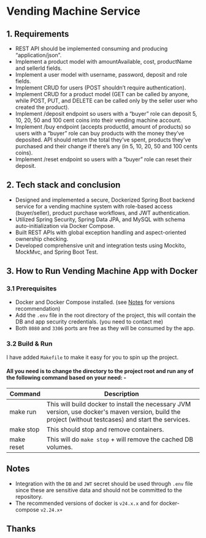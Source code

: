 #  Vending Machine Service
 ## 1. Requirements
- REST API should be implemented consuming and producing “application/json”.
- Implement a product model with amountAvailable, cost, productName and sellerId fields.
- Implement a user model with username, password, deposit and role fields.
- Implement CRUD for users (POST shouldn’t require authentication).
- Implement CRUD for a product model (GET can be called by anyone, while POST, PUT, and DELETE can be called only by the seller user who created the product).
- Implement /deposit endpoint so users with a “buyer” role can deposit 5, 10, 20, 50 and 100 cent coins into their vending machine account. 
- Implement /buy endpoint (accepts productId, amount of products) so users with a “buyer” role can buy products with the money they’ve deposited. API should return the total they’ve spent, products they’ve purchased and their change if there’s any (in 5, 10, 20, 50 and 100 cents coins).
- Implement /reset endpoint so users with a “buyer” role can reset their deposit.

## 2. Tech stack and conclusion
- Designed and implemented a secure, Dockerized Spring Boot backend service for a vending machine system with role-based access (buyer/seller), product purchase workflows, and JWT authentication. 
- Utilized Spring Security, Spring Data JPA, and MySQL with schema auto-initialization via Docker Compose.
- Built REST APIs with global exception handling and aspect-oriented ownership checking.
- Developed comprehensive unit and integration tests using Mockito, MockMvc, and Spring Boot Test.

## 3.  How to Run Vending Machine App with Docker

### 3.1 Prerequisites 
- Docker and Docker Compose installed. (see [Notes](#notes) for versions recommendation)
- Add the `.env` file in the root directory of the project, this will contain the DB and app security credentials. (you need to contact me)
- Both `8080` and  `3306` ports are free as they will be consumed by the app.

 ### 3.2 Build & Run
I have added `Makefile` to make it easy for you to spin up the project.

#### All you need is to change the directory to the project root and run any of the following command based on your need: -

| Command    | Description                                                                                                                                            |
|------------|--------------------------------------------------------------------------------------------------------------------------------------------------------|
| make run   | This will build docker to install the necessary JVM version, use docker's maven version, build the project (without testcases) and start the services. |
| make stop  | This should stop and remove containers.                                                                                                                |                                                                                                 
| make reset | This will do `make stop` + will remove the cached DB volumes.                                                                                          |                             

## Notes
- Integration with the `DB` and `JWT` secret should be used through ```.env``` file since these are sensitive data and should not be committed to the repository.
- The recommended versions of docker is `v24.x.x` and for docker-compose `v2.24.x+`


## Thanks